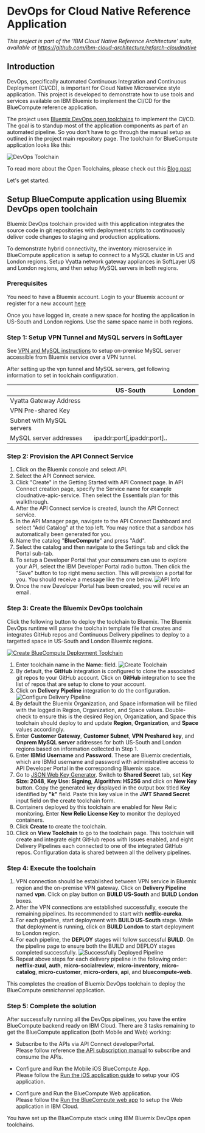 # DevOps for Cloud Native Reference Application

*This project is part of the 'IBM Cloud Native Reference Architecture' suite, available at
https://github.com/ibm-cloud-architecture/refarch-cloudnative*

## Introduction

DevOps, specifically automated Continuous Integration and Continuous Deployment (CI/CD), is important for Cloud Native Microservice style application. This project is developed to demonstrate how to use tools and services available on IBM Bluemix to implement the CI/CD for the BlueCompute reference application.

The project uses [Bluemix DevOps open toolchains](https://new-console.ng.bluemix.net/docs/toolchains/toolchains_overview.html) to implement the CI/CD. The goal is to standup most of the application components as part of an automated pipeline. So you don't have to go through the manual setup as outlined in the project main repository page. The toolchain for BlueCompute application looks like this:

![DevOps Toolchain](static/imgs/bluemix_devops_toolchain.png?raw=true)  

To read more about the Open Toolchains, please check out this [Blog post](https://developer.ibm.com/devops-services/2016/06/16/open-toolchain-with-ibm-bluemix-devops-services/)

Let's get started.

## Setup BlueCompute application using Bluemix DevOps open toolchain

Bluemix DevOps toolchain provided with this application integrates the source code in git repositories with deployment scripts to continuously deliver code changes to staging and production applications.

To demonstrate hybrid connectivity, the inventory microservice in BlueCompute application is setup to connect to a MySQL cluster in US and London regions. Setup Vyatta network gateway appliances in SoftLayer US and London regions, and then setup MySQL servers in both regions.

### Prerequisites

You need to have a Bluemix account. Login to your Bluemix account or register for a new account [here](https://bluemix.net/registration)

Once you have logged in, create a new space for hosting the application in US-South and London regions. Use the same space name in both regions.

### Step 1: Setup VPN Tunnel and MySQL servers in SoftLayer

See [VPN and MySQL instructions](https://github.com/ibm-cloud-architecture/refarch-cloudnative-resiliency/blob/master/mysql/README.md#set-up-vpn-tunnel-between-bluemix-and-on-premise-resources) to setup on-premise MySQL server accessible from Bluemix service over a VPN tunnel.

After setting up the vpn tunnel and MySQL servers, get following information to set in toolchain configuration.

||US-South|London|
|---|---|---|
|Vyatta Gateway Address|||
|VPN Pre-shared Key|||
|Subnet with MySQL servers|||
|MySQL server addresses|ipaddr:port[,ipaddr:port]..|||



### Step 2:  Provision the API Connect Service

1. Click on the Bluemix console and select API.  
2. Select the API Connect service.  
3. Click "Create" in the Getting Started with API Connect page. In API Connect creation page, specify the Service name for example cloudnative-apic-service. Then select the Essentials plan for this walkthrough.
4. After the API Connect service is created, launch the API Connect service.  
5. In the API Manager page, navigate to the API Connect Dashboard and select "Add Catalog" at the top left. You may notice that a sandbox has automatically been generated for you.  
6. Name the catalog "**BlueCompute**" and press "Add".
7. Select the catalog and then navigate to the Settings tab and click the Portal sub-tab.
8. To setup a Developer Portal that your consumers can use to explore your API, select the IBM Developer Portal radio button. Then click the "Save" button to top right menu section. This will
provision a portal for you. You should receive a message like the one below. ![API Info](static/imgs/bluemix_9.png?raw=true)
9. Once the new Developer Portal has been created, you will receive an email.

### Step 3: Create the Bluemix DevOps toolchain
Click the following button to deploy the toolchain to Bluemix. The Bluemix DevOps runtime will parse the toolchain template file that creates and integrates GitHub repos and Continuous Delivery pipelines to deploy to a targetted space in US-South and London Bluemix regions.

[![Create BlueCompute Deployment Toolchain](https://new-console.ng.bluemix.net/devops/graphics/create_toolchain_button.png)](https://new-console.ng.bluemix.net/devops/setup/deploy/?repository=https%3A//github.com/ibm-cloud-architecture/refarch-cloudnative-devops.git&branch=integration)

1. Enter toolchain name in the **Name:** field. ![Create Toolchain](static/imgs/create-toolchain.png)
2. By default, the **GitHub** integration is configured to clone the associated git repos to your GitHub account. Click on **GitHub** integration to see the list of repos that are setup to clone to your account.
3. Click on **Delivery Pipeline** integration to do the configuration. ![Configure Delivery Pipeline](static/imgs/configure-delivery-pipeline.png)
4. By default the Bluemix Organization, and Space information will be filled with the logged in Region, Organization, and Space values. Double-check to ensure this is the desired Region, Organization, and Space this toolchain should deploy to and update __Region__, __Organization__, and __Space__ values accordingly.
5. Enter __Customer Gateway__, __Customer Subnet__, __VPN Preshared key__, and __Onprem MySQL server__ addresses for both US-South and London regions based on information collected in Step 1.
6. Enter __IBMid Username__ and __Password__. These are Bluemix credentials, which are IBMid username and password with administrative access to API Developer Portal in the corresponding Bluemix space.
7. Go to [JSON Web Key Generator](https://mkjwk.org/#shared). Switch to __Shared Secret__ tab, set __Key Size: 2048__, __Key Use: Signing__, __Algorithm: HS256__ and click on __New Key__ button. Copy the generated key displayed in the output box titled __Key__ identified by __"k"__ field. Paste this key value in the __JWT Shared Secret__ input field on the create toolchain form.
8. Containers deployed by this toolchain are enabled for New Relic monitoring. Enter __New Relic License Key__ to monitor the deployed containers.
9. Click **Create** to create the toolchain.
10. Click on **View Toolchain** to go to the toolchain page. This toolchain will create and integrate eight GitHub repos with Issues enabled, and eight Delivery Pipelines each connected to one of the integrated GitHub repos. Configuration data is shared between all the delivery pipelines.

### Step 4: Execute the toolchain
1. VPN connection should be established between VPN service in Bluemix region and the on-premise VPN gateway. Click on __Delivery Pipeline__ named __vpn__. Click on play button on __BUILD US-South__ and __BUILD London__ boxes.
2. After the VPN connections are established successfully, execute the remaining pipelines. Its recommended to start with __netflix-eureka__.
3. For each pipeline, start deployment with __BUILD US-South__ stage. While that deployment is running, click on  __BUILD London__ to start deployment to London region.
2. For each pipeline, the __DEPLOY__ stages will follow successful __BUILD__. On the pipeline page to ensure both the BUILD and DEPLOY stages completed successfully. ![Successfully Deployed Pipeline](static/imgs/netflix-eureka-pipeline.png)
3. Repeat above steps for each delivery pipeline in the following order: **netflix-zuul**, **auth**, **micro-socialreview**, **micro-inventory**, **micro-catalog**, **micro-customer**, **micro-orders**, **api**, and **bluecompute-web**.

This completes the creation of Bluemix DevOps toolchain to deploy the BlueCompute omnichannel application.

### Step 5: Complete the solution

After successfully running all the DevOps pipelines, you have the entire BlueCompute backend ready on IBM Cloud. There are 3 tasks remaining to get the BlueCompute application (both Mobile and Web) working:

- Subscribe to the APIs via API Connect developerPortal.  
   Please follow reference [the API subscription manual](https://github.com/ibm-cloud-architecture/refarch-cloudnative-api#subscribe-to-the-apis-in-the-developer-portal) to subscribe and consume the APIs.   

- Configure and Run the Mobile iOS BlueCompute App.  
   Please follow the [Run the iOS application guide](https://github.com/ibm-cloud-architecture/refarch-cloudnative-bluecompute-mobile) to setup your iOS application.  

- Configure and Run the BlueCompute Web application.  
   Please follow the [Run the BlueCompute web app](https://github.com/ibm-cloud-architecture/refarch-cloudnative-bluecompute-web) to setup the Web application in IBM Cloud.  

You have set up the BlueCompute stack using IBM Bluemix DevOps open toolchains.
